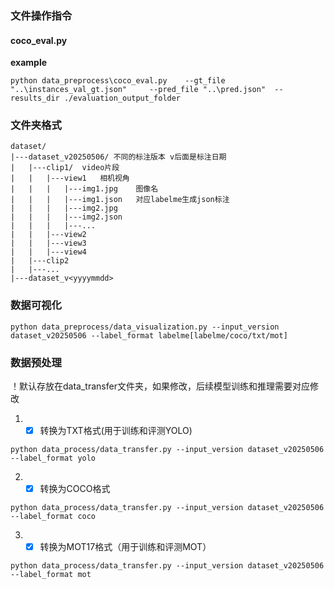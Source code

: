 ### 文件操作指令

#### coco_eval.py

**example**

```
python data_preprocess\coco_eval.py    --gt_file "..\instances_val_gt.json"     --pred_file "..\pred.json"  --results_dir ./evaluation_output_folder
```



### 文件夹格式

```plaintext
dataset/
|---dataset_v20250506/ 不同的标注版本 v后面是标注日期
|   |---clip1/  video片段
|   |   |---view1   相机视角
|   |   |   |---img1.jpg    图像名
|   |   |   |---img1.json   对应labelme生成json标注
|   |   |   |---img2.jpg
|   |   |   |---img2.json
|   |   |   |---...
|   |   |---view2
|   |   |---view3
|   |   |---view4
|   |---clip2
|   |---...
|---dataset_v<yyyymmdd>
```

### 数据可视化

```
python data_preprocess/data_visualization.py --input_version dataset_v20250506 --label_format labelme[labelme/coco/txt/mot]
```

### 数据预处理

！默认存放在data_transfer文件夹，如果修改，后续模型训练和推理需要对应修改

1. - [x] 转换为TXT格式(用于训练和评测YOLO)

```
python data_process/data_transfer.py --input_version dataset_v20250506 --label_format yolo
```


2. - [x] 转换为COCO格式

```
python data_process/data_transfer.py --input_version dataset_v20250506 --label_format coco
```


3. - [x] 转换为MOT17格式（用于训练和评测MOT）

```
python data_process/data_transfer.py --input_version dataset_v20250506 --label_format mot
```

